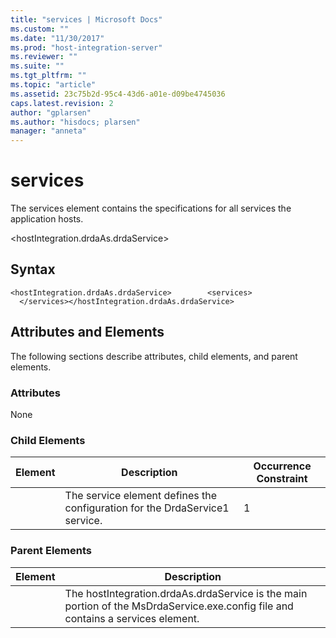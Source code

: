 ```yaml
---
title: "services | Microsoft Docs"
ms.custom: ""
ms.date: "11/30/2017"
ms.prod: "host-integration-server"
ms.reviewer: ""
ms.suite: ""
ms.tgt_pltfrm: ""
ms.topic: "article"
ms.assetid: 23c75b2d-95c4-43d6-a01e-d09be4745036
caps.latest.revision: 2
author: "gplarsen"
ms.author: "hisdocs; plarsen"
manager: "anneta"
---
```

# services
The services element contains the specifications for all services the application hosts.  
  
 \<hostIntegration.drdaAs.drdaService>  
  
## Syntax  
  
```  
<hostIntegration.drdaAs.drdaService>        <services>        </services></hostIntegration.drdaAs.drdaService>  
```  
  
## Attributes and Elements  
 The following sections describe attributes, child elements, and parent elements.  
  
### Attributes  
 None  
  
### Child Elements  
  
|Element|Description|Occurrence Constraint|  
|-------------|-----------------|---------------------------|  
||The service element defines the configuration for the DrdaService1 service.|1|  
  
### Parent Elements  
  
|Element|Description|  
|-------------|-----------------|  
||The hostIntegration.drdaAs.drdaService is the main portion of the MsDrdaService.exe.config file and contains a services element.|